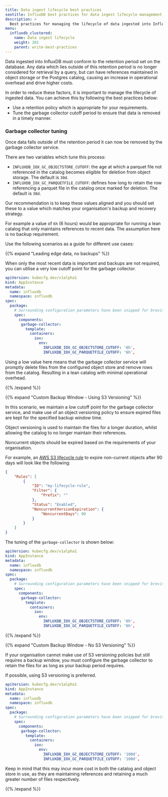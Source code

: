 ```yaml
---
title: Data ingest lifecycle best practices
seotitle: InfluxDB best practices for data ingest lifecycle management
description: >
  Best practices for managing the lifecycle of data ingested into InfluxDB.
menu:
  influxdb_clustered:
    name: Data ingest lifecycle
    weight: 201
    parent: write-best-practices
---
```


Data ingested into InfluxDB must conform to the retention period set on the database.
Any data which lies outside of this retention period is no longer considered for retrieval by a query, but can have references maintained in object storage or the Postgres catalog, causing an increase in operational overhead and drive higher costs.

In order to reduce these factors, it is important to manage the lifecycle of ingested data. You can achieve this by following the best practices below:

- Use a retention policy which is appropriate for your requirements.
- Tune the garbage collector cutoff period to ensure that data is removed in a timely manner.

### Garbage collector tuning

Once data falls outside of the retention period it can now be removed by the garbage collector service.

There are two variables which tune this process:

- `INFLUXDB_IOX_GC_OBJECTSTORE_CUTOFF`: the age at which a parquet file not referenced in the catalog becomes eligible for deletion from object storage. The default is `30d`.
- `INFLUXDB_IOX_GC_PARQUETFILE_CUTOFF`: defines how long to retain the row referencing a parquet file in the catalog once marked for deletion. The default is `30d`.

Our recommendation is to keep these values aligned and you should set these to a value which matches your organisation's backup and recovery strategy.

For example a value of `6h` (6 hours) would be appropriate for running a lean catalog that only maintains references to recent data.
The assumption here is no backup requirement.

Use the following scenarios as a guide for different use cases:

{{% expand "Leading edge data, no backups" %}}

When only the most recent data is important and backups are not required, you can utilise a very low cutoff point for the garbage collector.

```yaml
apiVersion: kubecfg.dev/v1alpha1
kind: AppInstance
metadata:
  name: influxdb
  namespace: influxdb
spec:
  package:
    # Surrounding configuration parameters have been snipped for brevity
    spec:
      components:
       garbage-collector:
         template:
           containers:
             iox:
               env:
                 INFLUXDB_IOX_GC_OBJECTSTORE_CUTOFF: '6h',
                 INFLUXDB_IOX_GC_PARQUETFILE_CUTOFF: '6h',
```

Using a low value here means that the garbage collector service will promptly delete files from the configured object store and remove rows from the catalog.
Resulting in a lean catalog with minimal operational overhead.

{{% /expand %}}

{{% expand "Custom Backup Window - Using S3 Versioning" %}}

In this scenario, we maintain a low cutoff point for the garbage collector service, and make use of an object versioning policy to ensure expired files are kept for the specified backup window time.

Object versioning is used to maintain the files for a longer duration, whilst allowing the catalog to no longer maintain their references.

Noncurrent objects should be expired based on the requirements of your organisation.

For example, an [AWS S3 lifecycle rule](https://docs.aws.amazon.com/AmazonS3/latest/userguide/object-lifecycle-mgmt.html) to expire non-current objects after 90 days will look like the following:

```json
{
    "Rules": [
        {
            "ID": "my-lifecycle-rule",
            "Filter": {
                "Prefix": ""
            },
            "Status": "Enabled",
            "NoncurrentVersionExpiration": {
                "NoncurrentDays": 90
            }
        }
    ]
}
```

The tuning of the `garbage-collector` is shown below:

```yaml
apiVersion: kubecfg.dev/v1alpha1
kind: AppInstance
metadata:
  name: influxdb
  namespace: influxdb
spec:
  package:
    # Surrounding configuration parameters have been snipped for brevity
    spec:
      components:
       garbage-collector:
         template:
           containers:
             iox:
               env:
                 INFLUXDB_IOX_GC_OBJECTSTORE_CUTOFF: '6h',
                 INFLUXDB_IOX_GC_PARQUETFILE_CUTOFF: '6h',
```
{{% /expand %}}

{{% expand "Custom Backup Window - No S3 Versioning" %}}

If your organisation cannot make use of S3 versioning policies but still requires a backup window, you must configure the garbage collector to retain the files for as long as your backup period requires.

If possible, using S3 versioning is preferred.

```yaml
apiVersion: kubecfg.dev/v1alpha1
kind: AppInstance
metadata:
  name: influxdb
  namespace: influxdb
spec:
  package:
    # Surrounding configuration parameters have been snipped for brevity
    spec:
      components:
       garbage-collector:
         template:
           containers:
             iox:
               env:
                 INFLUXDB_IOX_GC_OBJECTSTORE_CUTOFF: '100d',
                 INFLUXDB_IOX_GC_PARQUETFILE_CUTOFF: '100d',
```

Keep in mind that this may incur more cost in both the catalog and object store in use, as they are maintaining references and retaining a much greater number of files respectively.

{{% /expand %}}
